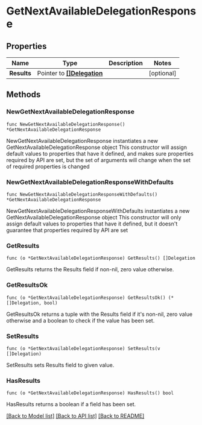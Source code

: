 # GetNextAvailableDelegationResponse

## Properties

Name | Type | Description | Notes
------------ | ------------- | ------------- | -------------
**Results** | Pointer to [**[]Delegation**](Delegation.md) |  | [optional] 

## Methods

### NewGetNextAvailableDelegationResponse

`func NewGetNextAvailableDelegationResponse() *GetNextAvailableDelegationResponse`

NewGetNextAvailableDelegationResponse instantiates a new GetNextAvailableDelegationResponse object
This constructor will assign default values to properties that have it defined,
and makes sure properties required by API are set, but the set of arguments
will change when the set of required properties is changed

### NewGetNextAvailableDelegationResponseWithDefaults

`func NewGetNextAvailableDelegationResponseWithDefaults() *GetNextAvailableDelegationResponse`

NewGetNextAvailableDelegationResponseWithDefaults instantiates a new GetNextAvailableDelegationResponse object
This constructor will only assign default values to properties that have it defined,
but it doesn't guarantee that properties required by API are set

### GetResults

`func (o *GetNextAvailableDelegationResponse) GetResults() []Delegation`

GetResults returns the Results field if non-nil, zero value otherwise.

### GetResultsOk

`func (o *GetNextAvailableDelegationResponse) GetResultsOk() (*[]Delegation, bool)`

GetResultsOk returns a tuple with the Results field if it's non-nil, zero value otherwise
and a boolean to check if the value has been set.

### SetResults

`func (o *GetNextAvailableDelegationResponse) SetResults(v []Delegation)`

SetResults sets Results field to given value.

### HasResults

`func (o *GetNextAvailableDelegationResponse) HasResults() bool`

HasResults returns a boolean if a field has been set.


[[Back to Model list]](../README.md#documentation-for-models) [[Back to API list]](../README.md#documentation-for-api-endpoints) [[Back to README]](../README.md)


